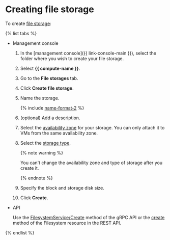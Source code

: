 # Creating file storage

To create [file storage](../../concepts/filesystem.md):

{% list tabs %}

- Management console

  1. In the [management console]({{ link-console-main }}), select the folder where you wish to create your file storage.
  1. Select **{{ compute-name }}**.
  1. Go to the **File storages** tab.
  1. Click **Create file storage**.
  1. Name the storage.

     {% include [name-format-2](../../../_includes/name-format-2.md) %}

  1. (optional) Add a description.
  1. Select the [availability zone](../../../overview/concepts/geo-scope.md) for your storage. You can only attach it to VMs from the same availability zone.
  1. Select the [storage type](../../concepts/filesystem.md#types).

     {% note warning %}

     You can't change the availability zone and type of storage after you create it.

     {% endnote %}

  1. Specify the block and storage disk size.
  1. Click **Create**.

- API

  Use the [FilesystemService/Create](../../api-ref/grpc/filesystem_service.md#Create) method of the gRPC API or the [create](../../api-ref/Filesystem/create.md) method of the Filesystem resource in the REST API.

{% endlist %}

